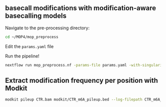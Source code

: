 ## basecall modifications with modification-aware basecalling models 

Navigate to the pre-processing directory:

```bash
cd ~/MOP4/mop_preprocess
```

Edit the  `params.yaml` file

Run the pipeline!

```bash
nextflow run mop_preprocess.nf -params-file params.yaml -with-singularity --nv -profile local -bg > mod_basecalling.log
```


## Extract modification frequency per position with Modkit

```bash
modkit pileup CTR.bam modkit/CTR_m6A_pileup.bed --log-filepath CTR_m6A_pileup.log
```
